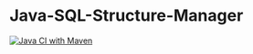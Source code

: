 # Java-SQL-Structure-Manager

[![Java CI with Maven](https://github.com/HeliORM/Java-SQL-Structure-Manager/actions/workflows/maven.yml/badge.svg)](https://github.com/HeliORM/Java-SQL-Structure-Manager/actions/workflows/maven.yml)

